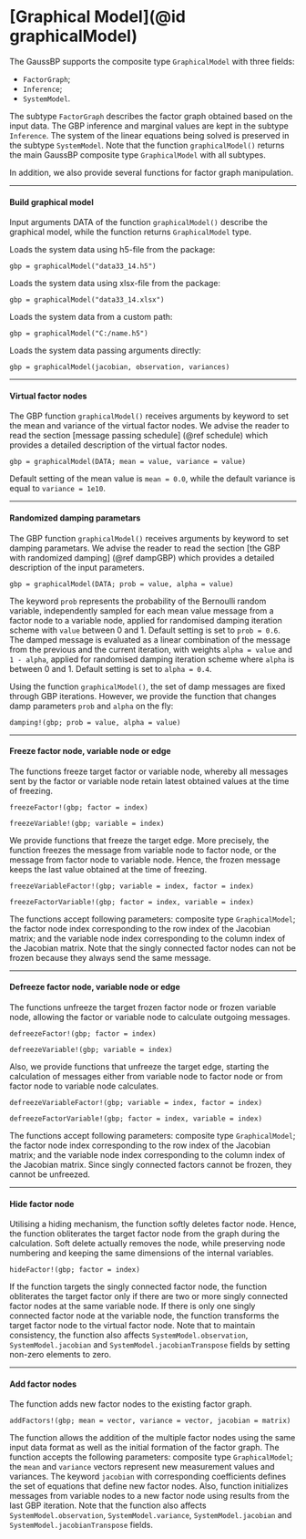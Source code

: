 # [Graphical Model](@id graphicalModel)

The GaussBP supports the composite type `GraphicalModel` with three fields:
- `FactorGraph`;
- `Inference`;
- `SystemModel`.

The subtype `FactorGraph` describes the factor graph obtained based on the input data. The GBP inference and marginal values are kept in the subtype `Inference`. The system of the linear equations being solved is preserved in the subtype `SystemModel`. Note that the function `graphicalModel()` returns the main GaussBP composite type `GraphicalModel` with all subtypes.

In addition, we also provide several functions for factor graph manipulation.

---

#### Build graphical model

Input arguments DATA of the function `graphicalModel()` describe the graphical model, while the function returns `GraphicalModel` type.

Loads the system data using h5-file from the package:
```julia-repl
gbp = graphicalModel("data33_14.h5")
```

Loads the system data using xlsx-file from the package:
```julia-repl
gbp = graphicalModel("data33_14.xlsx")
```

Loads the system data from a custom path:
```julia-repl
gbp = graphicalModel("C:/name.h5")
```

Loads the system data passing arguments directly:
```julia-repl
gbp = graphicalModel(jacobian, observation, variances)
```

---

#### Virtual factor nodes

The GBP function `graphicalModel()` receives arguments by keyword to set the mean and variance of the virtual factor nodes. We advise the reader to read the section [message passing schedule] (@ref schedule) which provides a detailed description of the virtual factor nodes.

```julia-repl
gbp = graphicalModel(DATA; mean = value, variance = value)
```
Default setting of the mean value is `mean = 0.0`, while the default variance is equal to `variance = 1e10`.

---

#### Randomized damping parametars

The GBP function `graphicalModel()` receives arguments by keyword to set damping parametars. We advise the reader to read the section [the GBP with randomized damping] (@ref dampGBP) which provides a detailed description of the input parameters.
```julia-repl
gbp = graphicalModel(DATA; prob = value, alpha = value)
```
The keyword `prob` represents the probability of the Bernoulli random variable, independently sampled for each mean value message from a factor node to a variable node, applied for randomised damping iteration scheme with `value` between 0 and 1. Default setting is set to `prob = 0.6`. The damped message is evaluated as a linear combination of the message from the previous and the current iteration, with weights `alpha = value` and `1 - alpha`, applied for randomised damping iteration scheme where `alpha` is between 0 and 1. Default setting is set to `alpha = 0.4`.

Using the function `graphicalModel()`, the set of damp messages are fixed through GBP iterations. However, we provide the function that changes damp parameters `prob` and `alpha` on the fly:
```julia-repl
damping!(gbp; prob = value, alpha = value)
```

---

#### Freeze factor node, variable node or edge
The functions freeze target factor or variable node, whereby all messages sent by the factor or variable node retain latest obtained values at the time of freezing.
```julia-repl
freezeFactor!(gbp; factor = index)
```
```julia-repl
freezeVariable!(gbp; variable = index)
```

We provide functions that freeze the target edge. More precisely, the function freezes the message from variable node to factor node, or the message from factor node to variable node. Hence, the frozen message keeps the last value obtained at the time of freezing.
```julia-repl
freezeVariableFactor!(gbp; variable = index, factor = index)
```
```julia-repl
freezeFactorVariable!(gbp; factor = index, variable = index)
```
The functions accept following parameters: composite type `GraphicalModel`; the factor node index corresponding to the row index of the Jacobian matrix; and the variable node index corresponding to the column index of the Jacobian matrix. Note that the singly connected factor nodes can not be frozen because they always send the same message.

---

#### Defreeze factor node, variable node or edge
The functions unfreeze the target frozen factor node or frozen variable node, allowing the factor or variable node to calculate outgoing messages.
```julia-repl
defreezeFactor!(gbp; factor = index)
```
```julia-repl
defreezeVariable!(gbp; variable = index)
```

Also, we provide functions that unfreeze the target edge, starting the calculation of messages either from variable node to factor node or from factor node to variable node calculates.
```julia-repl
defreezeVariableFactor!(gbp; variable = index, factor = index)
```
```julia-repl
defreezeFactorVariable!(gbp; factor = index, variable = index)
```

The functions accept following parameters: composite type `GraphicalModel`; the factor node index corresponding to the row index of the Jacobian matrix; and the variable node index corresponding to the column index of the Jacobian matrix. Since singly connected factors cannot be frozen, they cannot be unfreezed.

---

#### Hide factor node
Utilising a hiding mechanism, the function softly deletes factor node. Hence, the function obliterates the target factor node from the graph during the calculation. Soft delete actually removes the node, while preserving node numbering and keeping the same dimensions of the internal variables.
```julia-repl
hideFactor!(gbp; factor = index)
```
If the function targets the singly connected factor node, the function obliterates the target factor only if there are two or more singly connected factor nodes at the same variable node. If there is only one singly connected factor node at the variable node, the function transforms the target factor node to the virtual factor node. Note that to maintain consistency, the function also affects `SystemModel.observation`, `SystemModel.jacobian` and `SystemModel.jacobianTranspose` fields by setting non-zero elements to zero.

---

#### Add factor nodes
The function adds new factor nodes to the existing factor graph.
```julia-repl
addFactors!(gbp; mean = vector, variance = vector, jacobian = matrix)
```
The function allows the addition of the multiple factor nodes using the same input data format as well as the initial formation of the factor graph. The function accepts the following parameters: composite type `GraphicalModel`; the `mean` and `variance` vectors represent new measurement values and variances. The keyword `jacobian` with corresponding coefficients defines the set of equations that define new factor nodes. Also, function initializes messages from variable nodes to a new factor node using results from the last GBP iteration. Note that the function also affects `SystemModel.observation`, `SystemModel.variance`, `SystemModel.jacobian` and `SystemModel.jacobianTranspose` fields.

